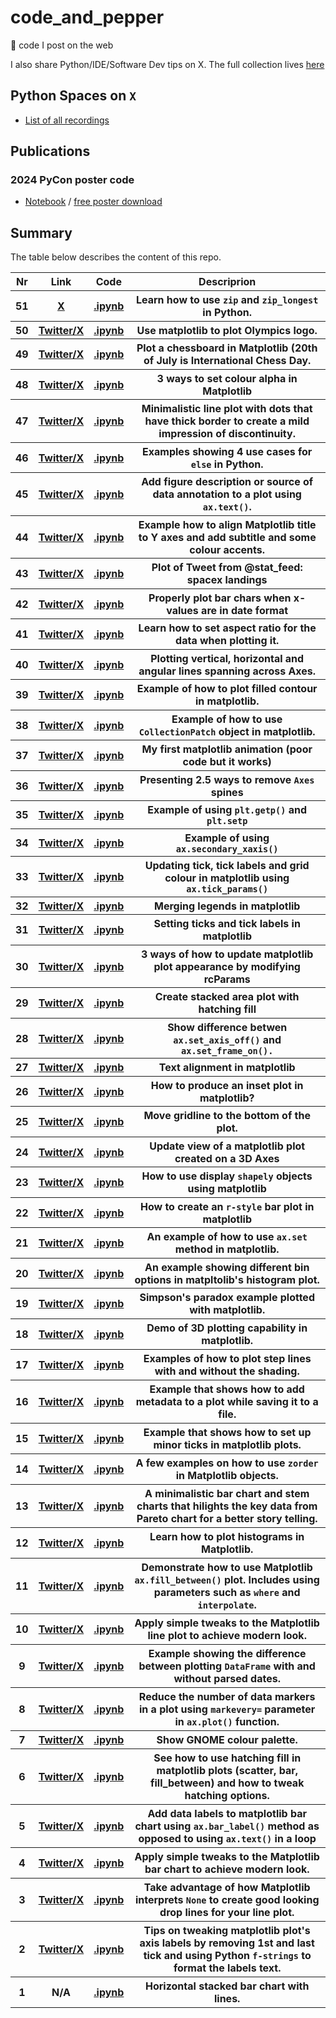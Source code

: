 # code_and_pepper
🐍 code I post on the web

I also share Python/IDE/Software Dev tips on X. The full collection lives [here](tips.md)

## Python Spaces on `X`
* [List of all recordings](https://github.com/pawjast/code_and_pepper/blob/main/pyspaces.md)

## Publications

### 2024 PyCon poster code
* [Notebook](https://github.com/pawjast/code_and_pepper/blob/main/src/pycon_poster_updating_plot_look_with_rcParams.ipynb) / [free poster download](https://pawjast.gumroad.com/l/pycon2024-poster)

## Summary
The table below describes the content of this repo.

<table>
    <tr>
        <th>Nr</th>
        <th>Link</th>
        <th>Code</th>
        <th>Descriprion</th>
    </tr>
    <tr>
        <th>51</th>
        <th>
            <a href="https://x.com/pawjast/status/1846139310203912377">X</a>
        </th>
        <th>
            <a href="https://github.com/pawjast/code_and_pepper/blob/main/src/python_zipping.ipynb">.ipynb</a>
        </th>
        <th>Learn how to use <code>zip</code> and <code>zip_longest</code> in Python.</th>
    <tr>
    <tr>
        <th>50</th>
        <th>
            <a href="https://x.com/pawjast/status/1816796446684807349">Twitter/X</a>
        </th>
        <th>
            <a href="https://github.com/pawjast/code_and_pepper/blob/main/src/matplotlib_oplymics_logo.ipynb">.ipynb</a>
        </th>
        <th>Use matplotlib to plot Olympics logo.</th>
    <tr>
    <tr>
        <th>49</th>
        <th>
            <a href="https://x.com/pawjast/status/1815413547943297113">Twitter/X</a>
        </th>
        <th>
            <a href="https://github.com/pawjast/code_and_pepper/blob/main/src/matplotlib_chess_board.ipynb">.ipynb</a>
        </th>
        <th>Plot a chessboard in Matplotlib (20th of July is International Chess Day.</th>
    <tr>
    <tr>
        <th>48</th>
        <th>
            <a href="https://x.com/pawjast/status/1813555929784442978">Twitter/X</a>
        </th>
        <th>
            <a href="https://github.com/pawjast/code_and_pepper/blob/main/src/matplotlib_colour_transparency.ipynb">.ipynb</a>
        </th>
        <th>3 ways to set colour alpha in Matplotlib</th>
    <tr>
    <tr>
        <th>47</th>
        <th>
            <a href="https://x.com/pawjast/status/1793255962779824208">Twitter/X</a>
        </th>
        <th>
            <a href="https://github.com/pawjast/code_and_pepper/blob/main/src/matplotlib_simple_line_plot_with_black_and_white_dots.ipynb">.ipynb</a>
        </th>
        <th>Minimalistic line plot with dots that have thick border to create a mild impression of discontinuity.</th>
    <tr>
    <tr>
        <th>46</th>
        <th>
            <a href="https://x.com/pawjast/status/1779891839450911057">Twitter/X</a>
        </th>
        <th>
            <a href="https://github.com/pawjast/code_and_pepper/blob/main/src/python_else_usecases.ipynb">.ipynb</a>
        </th>
        <th>Examples showing 4 use cases for <code>else</code> in Python.</th>
    <tr>
    <tr>
        <th>45</th>
        <th>
            <a href="https://x.com/pawjast/status/1777362085183172736">Twitter/X</a>
        </th>
        <th>
            <a href="https://github.com/pawjast/code_and_pepper/blob/main/src/matplotlib_source_and_fig_annotation.ipynb">.ipynb</a>
        </th>
        <th>Add figure description or source of data annotation to a plot using <code>ax.text()</code>.</th>
    <tr>
    <tr>
        <th>44</th>
        <th>
            <a href="https://x.com/pawjast/status/1759583855248285877?s=20">Twitter/X</a>
        </th>
        <th>
            <a href="https://github.com/pawjast/code_and_pepper/blob/main/src/matplotlib_aligned_title.ipynb">.ipynb</a>
        </th>
        <th>Example how to align Matplotlib title to Y axes and add subtitle and some colour accents.</th>
    <tr>
    <tr>
        <th>43</th>
        <th>
            <a href="https://x.com/pawjast/status/1752702773307793691?s=20">Twitter/X</a>
        </th>
        <th>
            <a href="https://github.com/pawjast/code_and_pepper/blob/main/src/plot_spacex_recovery_plot.ipynb">.ipynb</a>
        </th>
        <th>Plot of Tweet from @stat_feed: spacex landings</th>
    <tr>
    <tr>
        <th>42</th>
        <th>
            <a href="https://x.com/pawjast/status/1750850540509032891?s=20">Twitter/X</a>
        </th>
        <th>
            <a href="https://github.com/pawjast/code_and_pepper/blob/main/src/matplotlib_bar_chart_with_dates.ipynb">.ipynb</a>
        </th>
        <th>Properly plot bar chars when x-values are in date format</th>
    <tr>
    <tr>
        <th>41</th>
        <th>
            <a href="https://x.com/pawjast/status/1747624749021241400?s=20">Twitter/X</a>
        </th>
        <th>
            <a href="https://github.com/pawjast/code_and_pepper/blob/main/src/matplotlib_axes_aspect_equal.ipynb">.ipynb</a>
        </th>
        <th>Learn how to set aspect ratio for the data when plotting it.</th>
    <tr>
    <tr>
        <th>40</th>
        <th>
            <a href="https://x.com/pawjast/status/1745122214070853713?s=20">Twitter/X</a>
        </th>
        <th>
            <a href="https://github.com/pawjast/code_and_pepper/blob/main/src/matplotlib_axlines.ipynb">.ipynb</a>
        </th>
        <th>Plotting vertical, horizontal and angular lines spanning across Axes.</th>
    <tr>
    <tr>
        <th>39</th>
        <th>
            <a href="https://x.com/pawjast/status/1737125624454467773?s=20">Twitter/X</a>
        </th>
        <th>
            <a href="https://github.com/pawjast/code_and_pepper/blob/main/src/matplotlib_contour_2d.ipynb">.ipynb</a>
        </th>
        <th>Example of how to plot filled contour in matplotlib.</th>
    <tr>
    <tr>
        <th>38</th>
        <th>
            <a href="https://x.com/pawjast/status/1735301135106256937?s=20">Twitter/X</a>
        </th>
        <th>
            <a href="https://github.com/pawjast/code_and_pepper/blob/main/src/matplotlib_connection_patch.ipynb">.ipynb</a>
        </th>
        <th>Example of how to use <code>CollectionPatch</code> object in matplotlib.</th>
    <tr>
    <tr>
        <th>37</th>
        <th>
            <a href="https://x.com/pawjast/status/1734245532300628279?s=20">Twitter/X</a>
        </th>
        <th>
            <a href="https://github.com/pawjast/code_and_pepper/blob/main/src/animation.ipynb">.ipynb</a>
        </th>
        <th>My first matplotlib animation (poor code but it works)</th>
    <tr>
    <tr>
        <th>36</th>
        <th>
            <a href="https://x.com/pawjast/status/1732737277636252076?s=20">Twitter/X</a>
        </th>
        <th>
            <a href="https://github.com/pawjast/code_and_pepper/blob/main/src/matplotlib_spines_visibility.ipynb">.ipynb</a>
        </th>
        <th>Presenting 2.5 ways to remove <code>Axes</code> spines</th>
    <tr>
    <tr>
        <th>35</th>
        <th>
            <a href="https://x.com/pawjast/status/1730596527561670721?s=20">Twitter/X</a>
        </th>
        <th>
            <a href="https://github.com/pawjast/code_and_pepper/blob/main/src/matplotlib_getp_setp.ipynb">.ipynb</a>
        </th>
        <th>Example of using <code>plt.getp()</code> and <code>plt.setp</code></th>
    <tr>
    <tr>
        <th>34</th>
        <th>
            <a href="https://x.com/pawjast/status/1729831723838378092?s=20">Twitter/X</a>
        </th>
        <th>
            <a href="https://github.com/pawjast/code_and_pepper/blob/main/src/matplotlib_twinx_vs_secondary_axis.ipynb">.ipynb</a>
        </th>
        <th>Example of using <code>ax.secondary_xaxis()</code></th>
    <tr>
    <tr>
        <th>33</th>
        <th>
            <a href="https://x.com/pawjast/status/1724757290283102336?s=20">Twitter/X</a>
        </th>
        <th>
            <a href="https://github.com/pawjast/code_and_pepper/blob/main/src/matplotlib_tick_params_for_colour_change.ipynb">.ipynb</a>
        </th>
        <th>Updating tick, tick labels and grid colour in matplotlib using <code>ax.tick_params()</code></th>
    <tr>
    <tr>
        <th>32</th>
        <th>
            <a href="https://x.com/pawjast/status/1724040473956790273?s=20">Twitter/X</a>
        </th>
        <th>
            <a href="https://github.com/pawjast/code_and_pepper/blob/main/src/matplotlib_merging_legends.ipynb">.ipynb</a>
        </th>
        <th>Merging legends in matplotlib</th>
    <tr>
    <tr>
        <th>31</th>
        <th>
            <a href="https://x.com/pawjast/status/1722622903542513916?s=20">Twitter/X</a>
        </th>
        <th>
            <a href="https://github.com/pawjast/code_and_pepper/blob/main/src/matplotlib_setting_ticks_and_labels.ipynb">.ipynb</a>
        </th>
        <th>Setting ticks and tick labels in matplotlib</th>
    <tr>
    <tr>
        <th>30</th>
        <th>
            <a href="https://x.com/pawjast/status/1717901573152547260?s=20">Twitter/X</a>
        </th>
        <th>
            <a href="https://github.com/pawjast/code_and_pepper/blob/main/src/matplotlib_rcparams.ipynb">.ipynb</a>
        </th>
        <th>3 ways of how to update matplotlib plot appearance by modifying rcParams</th>
    <tr>
    <tr>
        <th>29</th>
        <th>
            <a href="https://x.com/pawjast/status/1714978249413947806?s=20">Twitter/X</a>
        </th>
        <th>
            <a href="https://github.com/pawjast/code_and_pepper/blob/main/src/matplotlib_hatching_with_stacked_area_plot.ipynb">.ipynb</a>
        </th>
        <th>Create stacked area plot with hatching fill</th>
    <tr>
    <tr>
        <th>28</th>
        <th>
            <a href="https://x.com/pawjast/status/1714608670439334250?s=20">Twitter/X</a>
        </th>
        <th>
            <a href="https://github.com/pawjast/code_and_pepper/blob/main/src/matplotlib_axis_elements_visibility.ipynb">.ipynb</a>
        </th>
        <th>Show difference betwen <code>ax.set_axis_off()</code> and <code>ax.set_frame_on().</code></th>
    <tr>
    <tr>
        <th>27</th>
        <th>
            <a href="https://x.com/pawjast/status/1712066650990674056?s=20">Twitter/X</a>
        </th>
        <th>
            <a href="https://github.com/pawjast/code_and_pepper/blob/main/src/matplotlib_text_alignment.ipynb">.ipynb</a>
        </th>
        <th>Text alignment in matplotlib</th>
    <tr>
    <tr>
        <th>26</th>
        <th>
            <a href="https://x.com/pawjast/status/1711376625122607326?s=20">Twitter/X</a>
        </th>
        <th>
            <a href="https://github.com/pawjast/code_and_pepper/blob/main/src/matplotlib_inset.ipynb">.ipynb</a>
        </th>
        <th>How to produce an inset plot in matplotlib?</th>
    <tr>
    <tr>
        <th>25</th>
        <th>
            <a href="https://x.com/pawjast/status/1709534828608020525?s=20">Twitter/X</a>
        </th>
        <th>
            <a href="https://github.com/pawjast/code_and_pepper/blob/main/src/matplotlib_gridline_at_the_bottom.ipynb">.ipynb</a>
        </th>
        <th>Move gridline to the bottom of the plot.</th>
    <tr>
    <tr>
        <th>24</th>
        <th>
            <a href="https://x.com/pawjast/status/1707763527337886002?s=20">Twitter/X</a>
        </th>
        <th>
            <a href="https://github.com/pawjast/code_and_pepper/blob/main/src/matplotlib_3D_plot_view_rotation.ipynb">.ipynb</a>
        </th>
        <th>Update view of a matplotlib plot created on a 3D Axes</th>
    <tr>
    <tr>
        <th>23</th>
        <th>
            <a href="https://x.com/pawjast/status/1705205144537751705?s=20">Twitter/X</a>
        </th>
        <th>
            <a href="https://github.com/pawjast/code_and_pepper/blob/main/src/matplotlib_plot_shapely_objects.ipynb">.ipynb</a>
        </th>
        <th>How to use display <code>shapely</code> objects using matplotlib</th>
    <tr>
    <tr>
        <th>22</th>
        <th>
            <a href="https://x.com/pawjast/status/1704081673241964623?s=20">Twitter/X</a>
        </th>
        <th>
            <a href="https://github.com/pawjast/code_and_pepper/blob/main/src/matplotlib_r_style_bar_chart.ipynb">.ipynb</a>
        </th>
        <th>How to create an <code>r-style</code> bar plot in matplotlib</th>
    <tr>
    <tr>
        <th>21</th>
        <th>
            <a href="https://twitter.com/pawjast/status/1696463882871554389?s=20">Twitter/X</a>
        </th>
        <th>
            <a href="https://github.com/pawjast/code_and_pepper/blob/main/src/matpltolib_using_set_method.ipynb">.ipynb</a>
        </th>
        <th>An example of how to use <code>ax.set</code> method in matplotlib.</th>
    <tr>
    <tr>
        <th>20</th>
        <th>
            <a href="https://twitter.com/pawjast/status/1694341521829507110?s=20">Twitter/X</a>
        </th>
        <th>
            <a href="https://github.com/pawjast/code_and_pepper/blob/main/src/matpltolib_histogram_bin_options.ipynb">.ipynb</a>
        </th>
        <th>An example showing different bin options in matpltolib's histogram plot.</th>
    <tr>
    <tr>
        <th>19</th>
        <th>
            <a href="https://twitter.com/pawjast/status/1689267873695272960?s=20">Twitter/X</a>
        </th>
        <th>
            <a href="https://github.com/pawjast/code_and_pepper/blob/main/src/matplotlib_simpson_paradox.ipynb">.ipynb</a>
        </th>
        <th>Simpson's paradox example plotted with matplotlib.</th>
    <tr>
        <th>18</th>
        <th>
            <a href="https://twitter.com/pawjast/status/1687489094887067648?s=20">Twitter/X</a>
        </th>
        <th>
            <a href="https://github.com/pawjast/code_and_pepper/blob/main/src/matplotlib_3d_plots.ipynb">.ipynb</a>
        </th>
        <th>Demo of 3D plotting capability in matplotlib.</th>
    </tr>
    <tr>
        <th>17</th>
        <th>
            <a href="https://twitter.com/pawjast/status/1680700608758665217?s=20">Twitter/X</a>
        </th>
        <th>
            <a href="https://github.com/pawjast/code_and_pepper/blob/main/src/matplotlib_step_plots.ipynb">.ipynb</a>
        </th>
        <th>Examples of how to plot step lines with and without the shading.</th>
    </tr>
    <tr>
    <tr>
        <th>16</th>
        <th>
            <a href="https://twitter.com/pawjast/status/1671849311468912641?s=20">Twitter/X</a>
        </th>
        <th>
            <a href="https://github.com/pawjast/code_and_pepper/blob/main/src/matplotlib_metadata_for_images.ipynb">.ipynb</a>
        </th>
        <th>Example that shows how to add metadata to a plot while saving it to a file.</th>
    </tr>
    <tr>
        <th>15</th>
        <th>
            <a href="https://twitter.com/pawjast/status/1669283416011939841?s=20">Twitter/X</a>
        </th>
        <th>
            <a href="https://github.com/pawjast/code_and_pepper/blob/main/src/matplotlib_minor_ticks.ipynb">.ipynb</a>
        </th>
        <th>Example that shows how to set up minor ticks in matplotlib plots.</th>
    </tr>
    <tr>
        <th>14</th>
        <th>
            <a href="https://twitter.com/pawjast/status/1666375039816531969?s=20">Twitter/X</a>
        </th>
        <th>
            <a href="https://github.com/pawjast/code_and_pepper/blob/main/src/matplotlib_zorder.ipynb">.ipynb</a>
        </th>
        <th>A few examples on how to use <code>zorder</code> in Matplotlib objects.</th>
    </tr>
    <tr>
        <th>13</th>
        <th>
            <a href="https://twitter.com/pawjast/status/1664279977129566220?s=20">Twitter/X</a>
        </th>
        <th>
            <a href="https://github.com/pawjast/code_and_pepper/blob/main/src/matplotlib_pareto_storytelling.ipynb">.ipynb</a>
        </th>
        <th>A minimalistic bar chart and stem charts that hilights the key data from Pareto chart for a better story telling.</th>
    </tr>
    <tr>
        <th>12</th>
        <th>
            <a href="https://twitter.com/pawjast/status/1661754506391207936?s=20">Twitter/X</a>
        </th>
        <th>
            <a href="https://github.com/pawjast/code_and_pepper/blob/main/src/matplotlib_histogram.ipynb">.ipynb</a>
        </th>
        <th>Learn how to plot histograms in Matplotlib.</th>
    </tr>
    <tr>
        <th>11</th>
        <th>
            <a href="https://twitter.com/pawjast/status/1658840663901839360?s=20">Twitter/X</a>
        </th>
        <th>
            <a href="https://github.com/pawjast/code_and_pepper/blob/main/src/matplotlib_fill_between.ipynb">.ipynb</a>
        </th>
        <th>Demonstrate how to use Matplotlib <code>ax.fill_between()</code> plot. Includes using parameters such as <code>where</code> and <code>interpolate</code>.</th>
    </tr>
    <tr>
        <th>10</th>
        <th>
            <a href="https://twitter.com/pawjast/status/1653826193966112781?s=20">Twitter/X</a>
        </th>
        <th>
            <a href="https://github.com/pawjast/code_and_pepper/blob/main/src/matplotlib_line_plot_with_tweaks.ipynb">.ipynb</a>
        </th>
        <th>Apply simple tweaks to the Matplotlib line plot to achieve modern look.</th>
    </tr>
    <tr>
        <th>9</th>
        <th>
            <a href="https://twitter.com/pawjast/status/1650994008863174656?s=20">Twitter/X</a>
        </th>
        <th>
            <a href="https://github.com/pawjast/code_and_pepper/blob/main/src/matplotlib_line_plot_with_parsed_dates.ipynb">.ipynb</a>
        </th>
        <th>Example showing the difference between plotting <code>DataFrame</code> with and without parsed dates.</th>
    </tr>
    <tr>
        <th>8</th>
        <th>
            <a href="https://twitter.com/pawjast/status/1649431410883608583?s=20">Twitter/X</a>
        </th>
        <th>
            <a href="https://github.com/pawjast/code_and_pepper/blob/main/src/matplotlib_marker_every.ipynb">.ipynb</a>
        </th>
        <th>Reduce the number of data markers in a plot using <code>markevery=</code>  parameter in <code>ax.plot()</code> function.</th>
    </tr>
    <tr>
        <th>7</th>
        <th>
            <a href="https://twitter.com/pawjast/status/1648449722347302914?s=20">Twitter/X</a>
        </th>
        <th>
            <a href="https://github.com/pawjast/code_and_pepper/blob/main/src/matplotlib_GNOME_colours_palette.ipynb">.ipynb</a>
        </th>
        <th>Show GNOME colour palette.</th>
    </tr>
    <tr>
        <th>6</th>
        <th>
            <a href="https://twitter.com/pawjast/status/1647900615635238912?s=20">Twitter/X</a>
        </th>
        <th>
            <a href="https://github.com/pawjast/code_and_pepper/blob/main/src/matplotlib_hatching.ipynb">.ipynb</a>
        </th>
        <th>See how to use hatching fill in matplotlib plots (scatter, bar, fill_between) and how to tweak hatching options.</th>
    </tr>
    <tr>
        <th>5</th>
        <th>
            <a href="https://twitter.com/pawjast/status/1646817570685698049?s=20">Twitter/X</a>
        </th>
        <th>
            <a href="https://github.com/pawjast/code_and_pepper/blob/main/src/matplotlib_bar_labels.ipynb">.ipynb</a>
        </th>
        <th>Add data labels to matplotlib bar chart using <code>ax.bar_label()</code> method as opposed to using <code>ax.text()</code> in a loop</th>
    </tr>
    <tr>
        <th>4</th>
        <th>
            <a href="https://twitter.com/pawjast/status/1646563349541289995?s=20">Twitter/X</a>
        </th>
        <th>
            <a href="https://github.com/pawjast/code_and_pepper/blob/main/src/matplotlib_basic_plot_tweaks_bar_chart.ipynb">.ipynb</a>
        </th>
        <th>Apply simple tweaks to the Matplotlib bar chart to achieve modern look.</th>
    </tr>
    <tr>
        <th>3</th>
        <th>
            <a href="https://twitter.com/pawjast/status/1646095784704704513?s=20">Twitter/X</a>
        </th>
        <th>
            <a href="https://github.com/pawjast/code_and_pepper/blob/main/src/matplotlib_interrupted_line_chart.ipynb">.ipynb</a>
        </th>
        <th>Take advantage of how Matplotlib interprets <code>None</code> to create good looking drop lines for your line plot.</th>
    </tr>
    <tr>
        <th>2</th>
        <th>
            <a href="https://twitter.com/pawjast/status/1645697671678820352?s=20">Twitter/X</a>
        </th>
        <th>
            <a href="https://github.com/pawjast/code_and_pepper/blob/main/src/matplotlib_axis_ticks_and_ticklabels_tweak.ipynb">.ipynb</a>
        </th>
        <th>Tips on tweaking matplotlib plot's axis labels by removing 1st and last tick and using Python <code>f-strings</code> to format the labels text.</th>
    </tr>
    <tr>
        <th>1</th>
        <th>N/A</th>
        <th>
            <a href="https://github.com/pawjast/code_and_pepper/blob/main/src/horizontal_bar_chart_with_lines.ipynb">.ipynb</a>
        </th>
        <th>Horizontal stacked bar chart with lines.</th>
    </tr>
</table>
